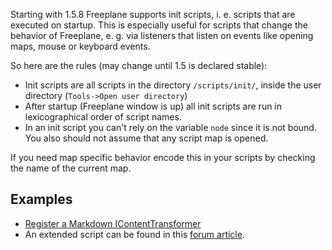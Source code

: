 <!-- toc -->

Starting with 1.5.8 Freeplane supports init scripts, i. e. scripts that are executed on startup. This is especially useful for scripts that change the behavior of Freeplane, e. g. via listeners that listen on events like opening maps, mouse or keyboard events.

So here are the rules (may change until 1.5 is declared stable):

* Init scripts are all scripts in the directory `/scripts/init/`, inside the user directory (`Tools->Open user directory`)
* After startup (Freeplane window is up) all init scripts are run in lexicographical order of script names.
* In an init script you can't rely on the variable <code>node</code> since it is not bound. You also should not assume that any script map is opened.

If you need map specific behavior encode this in your scripts by checking the name of the current map.

## Examples

* [Register a Markdown IContentTransformer](Scripts_collection.md)
* An extended script can be found in this [forum article](http://sourceforge.net/p/freeplane/discussion/758437/thread/748f90ad/?limit=25.md).

<!-- ({Category:Script}) -->

